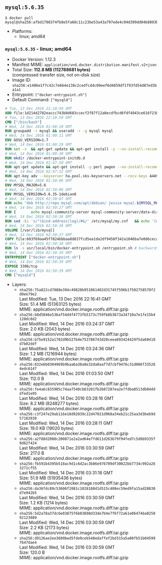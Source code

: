 ## `mysql:5.6.35`

```console
$ docker pull mysql@sha256:afbd1708374fb8e5fa68c11c23be53a43a797ede4c04d399dd04b8893b2e75e2
```

-	Platforms:
	-	linux; amd64

### `mysql:5.6.35` - linux; amd64

-	Docker Version: 1.12.3
-	Manifest MIME: `application/vnd.docker.distribution.manifest.v2+json`
-	Total Size: **112.8 MB (112788681 bytes)**  
	(compressed transfer size, not on-disk size)
-	Image ID: `sha256:e1406e1f7c42c7e664e138c2cedfcd4c09eef6d4859df1f93fd54d87ed3ba1a1`
-	Entrypoint: `["docker-entrypoint.sh"]`
-	Default Command: `["mysqld"]`

```dockerfile
# Tue, 13 Dec 2016 22:10:59 GMT
ADD file:1d214d2782eaccc743b8d683ccecf2f87f12a0ecdfbcd6fdf4943ce616f23870 in / 
# Tue, 13 Dec 2016 22:10:59 GMT
CMD ["/bin/bash"]
# Wed, 14 Dec 2016 01:00:10 GMT
RUN groupadd -r mysql && useradd -r -g mysql mysql
# Wed, 14 Dec 2016 01:00:11 GMT
ENV GOSU_VERSION=1.7
# Wed, 14 Dec 2016 01:00:29 GMT
RUN set -x 	&& apt-get update && apt-get install -y --no-install-recommends ca-certificates wget && rm -rf /var/lib/apt/lists/* 	&& wget -O /usr/local/bin/gosu "https://github.com/tianon/gosu/releases/download/$GOSU_VERSION/gosu-$(dpkg --print-architecture)" 	&& wget -O /usr/local/bin/gosu.asc "https://github.com/tianon/gosu/releases/download/$GOSU_VERSION/gosu-$(dpkg --print-architecture).asc" 	&& export GNUPGHOME="$(mktemp -d)" 	&& gpg --keyserver ha.pool.sks-keyservers.net --recv-keys B42F6819007F00F88E364FD4036A9C25BF357DD4 	&& gpg --batch --verify /usr/local/bin/gosu.asc /usr/local/bin/gosu 	&& rm -r "$GNUPGHOME" /usr/local/bin/gosu.asc 	&& chmod +x /usr/local/bin/gosu 	&& gosu nobody true 	&& apt-get purge -y --auto-remove ca-certificates wget
# Wed, 14 Dec 2016 01:00:30 GMT
RUN mkdir /docker-entrypoint-initdb.d
# Wed, 14 Dec 2016 02:47:50 GMT
RUN apt-get update && apt-get install -y perl pwgen --no-install-recommends && rm -rf /var/lib/apt/lists/*
# Wed, 14 Dec 2016 02:47:52 GMT
RUN apt-key adv --keyserver ha.pool.sks-keyservers.net --recv-keys A4A9406876FCBD3C456770C88C718D3B5072E1F5
# Wed, 14 Dec 2016 02:50:06 GMT
ENV MYSQL_MAJOR=5.6
# Wed, 14 Dec 2016 02:50:06 GMT
ENV MYSQL_VERSION=5.6.35-1debian8
# Wed, 14 Dec 2016 02:50:07 GMT
RUN echo "deb http://repo.mysql.com/apt/debian/ jessie mysql-${MYSQL_MAJOR}" > /etc/apt/sources.list.d/mysql.list
# Wed, 14 Dec 2016 02:50:27 GMT
RUN { 		echo mysql-community-server mysql-community-server/data-dir select ''; 		echo mysql-community-server mysql-community-server/root-pass password ''; 		echo mysql-community-server mysql-community-server/re-root-pass password ''; 		echo mysql-community-server mysql-community-server/remove-test-db select false; 	} | debconf-set-selections 	&& apt-get update && apt-get install -y mysql-server="${MYSQL_VERSION}" && rm -rf /var/lib/apt/lists/* 	&& rm -rf /var/lib/mysql && mkdir -p /var/lib/mysql /var/run/mysqld 	&& chown -R mysql:mysql /var/lib/mysql /var/run/mysqld 	&& chmod 777 /var/run/mysqld
# Wed, 14 Dec 2016 02:50:36 GMT
RUN sed -Ei 's/^(bind-address|log)/#&/' /etc/mysql/my.cnf 	&& echo '[mysqld]\nskip-host-cache\nskip-name-resolve' > /etc/mysql/conf.d/docker.cnf
# Wed, 14 Dec 2016 02:50:36 GMT
VOLUME [/var/lib/mysql]
# Wed, 14 Dec 2016 02:50:37 GMT
COPY file:603f69aa45f7824bbbaa8d837fcd5ea1da2df9450f342a1046ba7e0d6cecaa4f in /usr/local/bin/ 
# Wed, 14 Dec 2016 02:50:38 GMT
RUN ln -s usr/local/bin/docker-entrypoint.sh /entrypoint.sh # backwards compat
# Wed, 14 Dec 2016 02:50:39 GMT
ENTRYPOINT ["docker-entrypoint.sh"]
# Wed, 14 Dec 2016 02:50:39 GMT
EXPOSE 3306/tcp
# Wed, 14 Dec 2016 02:50:39 GMT
CMD ["mysqld"]
```

-	Layers:
	-	`sha256:75a822cd7888e394c49828b951061402d31745f596b1f502758570f2d0ee79e2`  
		Last Modified: Tue, 13 Dec 2016 22:16:41 GMT  
		Size: 51.4 MB (51363125 bytes)  
		MIME: application/vnd.docker.image.rootfs.diff.tar.gzip
	-	`sha256:b8d5846e536af54d4f4773fb5173c759fb8b3673a34710a7e1fe15b4120dc8d2`  
		Last Modified: Wed, 14 Dec 2016 03:24:37 GMT  
		Size: 2.0 KB (2043 bytes)  
		MIME: application/vnd.docker.image.rootfs.diff.tar.gzip
	-	`sha256:b75e9152a1702d9b527b4e753786743d20ceea693424429f5da60410d7b02ddf`  
		Last Modified: Wed, 14 Dec 2016 03:24:36 GMT  
		Size: 1.2 MB (1216944 bytes)  
		MIME: application/vnd.docker.image.rootfs.diff.tar.gzip
	-	`sha256:832e6b0304969b9baa6a38a8e32da0aaf7d7cbf9476c31d006f335264edc6147`  
		Last Modified: Wed, 14 Dec 2016 01:03:50 GMT  
		Size: 112.0 B  
		MIME: application/vnd.docker.image.rootfs.diff.tar.gzip
	-	`sha256:fe4a6c835905c74aa7540cb63201fb2b87287ea2e7fdba0513db04dddfed1e95`  
		Last Modified: Wed, 14 Dec 2016 03:28:16 GMT  
		Size: 8.2 MB (8248277 bytes)  
		MIME: application/vnd.docker.image.rootfs.diff.tar.gzip
	-	`sha256:c3f247e29ab116e18d92039c22d47021d968a34eb21c25aa3d3beb9d57182038`  
		Last Modified: Wed, 14 Dec 2016 03:28:11 GMT  
		Size: 19.0 KB (19020 bytes)  
		MIME: application/vnd.docker.image.rootfs.diff.tar.gzip
	-	`sha256:a2f88d2008c200871e2a2ad64e7fd611d263b79f94fed7c5d8b9335f9d62f424`  
		Last Modified: Wed, 14 Dec 2016 03:30:59 GMT  
		Size: 217.0 B  
		MIME: application/vnd.docker.image.rootfs.diff.tar.gzip
	-	`sha256:fb591b4395b518ac9d1c6d2ac3b86e976709df30022bb7734c992a263271cf55`  
		Last Modified: Wed, 14 Dec 2016 03:31:18 GMT  
		Size: 51.9 MB (51935436 bytes)  
		MIME: application/vnd.docker.image.rootfs.diff.tar.gzip
	-	`sha256:da36fdc89c53606f2081c1028188d1d515c408ec59ed9fa15ad28830d7e942b5`  
		Last Modified: Wed, 14 Dec 2016 03:30:59 GMT  
		Size: 1.2 KB (1214 bytes)  
		MIME: application/vnd.docker.image.rootfs.diff.tar.gzip
	-	`sha256:5d2a78a37dc6e03875f6b03898d33de7b4e7f6f72a61e06474ba025092123089`  
		Last Modified: Wed, 14 Dec 2016 03:30:59 GMT  
		Size: 2.2 KB (2173 bytes)  
		MIME: application/vnd.docker.image.rootfs.diff.tar.gzip
	-	`sha256:d9126ae2ee3609bed5fde9ceb548edaffef2bd315a5a00fb51b045997647dae4`  
		Last Modified: Wed, 14 Dec 2016 03:30:59 GMT  
		Size: 120.0 B  
		MIME: application/vnd.docker.image.rootfs.diff.tar.gzip
